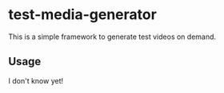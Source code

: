 # test-media-generator

This is a simple framework to generate test videos on demand.

## Usage

I don't know yet!